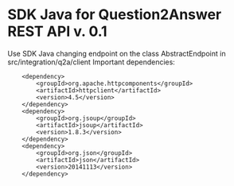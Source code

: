 # SDK Java for Question2Answer REST API v. 0.1

Use SDK Java changing endpoint on the class AbstractEndpoint in src/integration/q2a/client
Important dependencies:

		<dependency>
			<groupId>org.apache.httpcomponents</groupId>
			<artifactId>httpclient</artifactId>
			<version>4.5</version>
		</dependency>
		<dependency>
			<groupId>org.jsoup</groupId>
			<artifactId>jsoup</artifactId>
			<version>1.8.3</version>
		</dependency>
		<dependency>
			<groupId>org.json</groupId>
			<artifactId>json</artifactId>
			<version>20141113</version>
		</dependency>
